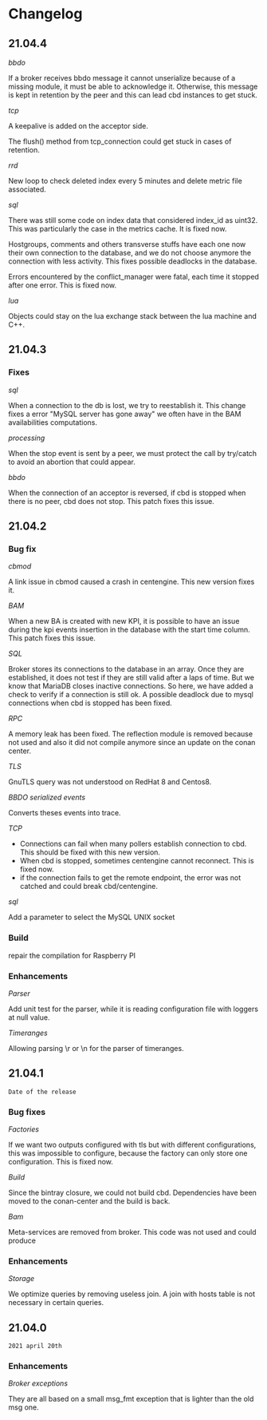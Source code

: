 # Changelog

## 21.04.4

*bbdo*

If a broker receives bbdo message it cannot unserialize because of a missing
module, it must be able to acknowledge it. Otherwise, this message is kept
in retention by the peer and this can lead cbd instances to get stuck.

*tcp*

A keepalive is added on the acceptor side.

The flush() method from tcp\_connection could get stuck in cases of retention.

*rrd*

New loop to check deleted index every 5 minutes and delete metric file associated.

*sql*

There was still some code on index data that considered index\_id as uint32.
This was particularly the case in the metrics cache. It is fixed now.

Hostgroups, comments and others transverse stuffs have each one now their own
connection to the database, and we do not choose anymore the connection with
less activity. This fixes possible deadlocks in the database.

Errors encountered by the conflict\_manager were fatal, each time it stopped
after one error. This is fixed now.

*lua*

Objects could stay on the lua exchange stack between the lua machine and C++.

## 21.04.3

### Fixes

*sql*

When a connection to the db is lost, we try to reestablish it. This change fixes
a error "MySQL server has gone away" we often have in the BAM availabilities
computations.

*processing*

When the stop event is sent by a peer, we must protect the call by try/catch to
avoid an abortion that could appear.

*bbdo*

When the connection of an acceptor is reversed, if cbd is stopped when there is
no peer, cbd does not stop. This patch fixes this issue.

## 21.04.2

### Bug fix

*cbmod*

A link issue in cbmod caused a crash in centengine. This new version fixes it.

*BAM*

When a new BA is created with new KPI, it is possible to have an issue during
the kpi events insertion in the database with the start time column. This patch
fixes this issue.

*SQL*

Broker stores its connections to the database in an array. Once they are
established, it does not test if they are still valid after a laps of time.
But we know that MariaDB closes inactive connections. So here, we have added
a check to verify if a connection is still ok.
A possible deadlock due to mysql connections when cbd is stopped has been fixed.

*RPC*

A memory leak has been fixed. The reflection module is removed because not used
and also it did not compile anymore since an update on the conan center.

*TLS*

GnuTLS query was not understood on RedHat 8 and Centos8.

*BBDO serialized events*

Converts theses events into trace.

*TCP*

* Connections can fail when many pollers establish connection to cbd. This
should be fixed with this new version.
* When cbd is stopped, sometimes centengine cannot reconnect. This is fixed now.
* if the connection fails to get the remote endpoint, the error was not catched
  and could break cbd/centengine.

*sql*

Add a parameter to select the MySQL UNIX socket

### Build

repair the compilation for Raspberry PI

### Enhancements

*Parser*

Add unit test for the parser, while it is reading configuration file with loggers at null
value.

*Timeranges*

Allowing parsing \r or \n for the parser of timeranges.

## 21.04.1

`Date of the release`

### Bug fixes

*Factories*

If we want two outputs configured with tls but with different configurations,
this was impossible to configure, because the factory can only store one
configuration. This is fixed now.

*Build*

Since the bintray closure, we could not build cbd. Dependencies have been moved
to the conan-center and the build is back.

*Bam*

Meta-services are removed from broker. This code was not used and could produce

### Enhancements

*Storage*

We optimize queries by removing useless join. A join with hosts table is not
necessary in certain queries.

## 21.04.0

`2021 april 20th`

### Enhancements

*Broker exceptions*

They are all based on a small msg\_fmt exception that is lighter than the old
msg one.
